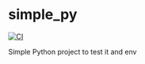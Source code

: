 # simple_py
[![CI](https://github.com/IlyaMoskva/simple_py/actions/workflows/python-package.yml/badge.svg?branch=master)](https://github.com/IlyaMoskva/simple_py/actions/workflows/python-package.yml)

Simple Python project to test it and env
